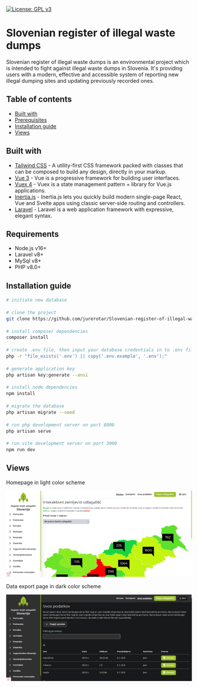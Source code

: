 [![License: GPL v3](https://img.shields.io/badge/License-GPLv3-blue.svg)](https://www.gnu.org/licenses/gpl-3.0)

# Slovenian register of illegal waste dumps

Slovenian register of illegal waste dumps is an environmental project which is intended to fight against illegal
waste dumps in Slovenia. It's providing users with a modern, effective and accessible system of reporting new illegal
dumping sites and updating previously recorded ones.

## Table of contents

* [Built with](#built-with)
* [Prerequisites](#requirements)
* [Installation guide](#installation-guide)
* [Views](#views)

## Built with

* [Tailwind CSS](https://tailwindcss.com) - A utility-first CSS framework packed with classes that can be composed to
  build any design, directly in your markup.
* [Vue 3](https://v3.vuejs.org) - Vue is a progressive framework for building user interfaces.
* [Vuex 4](https://vuex.vuejs.org) - Vuex is a state management pattern + library for Vue.js applications.
* [Inertia.js](https://inertiajs.com) - Inertia.js lets you quickly build modern single-page React, Vue and Svelte apps
  using classic server-side routing and controllers.
* [Laravel](https://laravel.com) - Laravel is a web application framework with expressive, elegant syntax.

## Requirements

* Node.js v16+
* Laravel v8+
* MySql v8+
* PHP v8.0+

## Installation guide

```sh
# initiate new database

# clone the project
git clone https://github.com/jurerotar/Slovenian-register-of-illegal-waste-dumps.git && cd Slovenian-register-of-illegal-waste-dumps

# install composer dependencies
composer install  

# create .env file, then input your database credentials in to .env file
php -r "file_exists('.env') || copy('.env.example', '.env');"

# generate application key
php artisan key:generate --ansi

# install node dependencies
npm install  

# migrate the database
php artisan migrate --seed

# run php development server on port 8000
php artisan serve  

# run vite development server on port 3000
npm run dev
```

## Views

Homepage in light color scheme

![Homepage light mode](.github/homepage_white.png)

Data export page in dark color scheme

![Data export page in dark mode](.github/export_dark.png)




